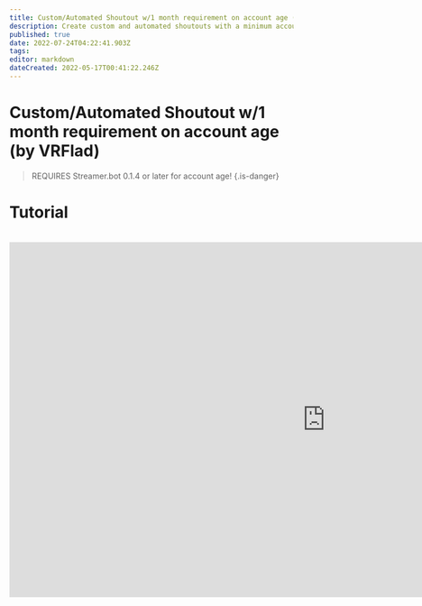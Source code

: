 ```yaml
---
title: Custom/Automated Shoutout w/1 month requirement on account age (by VRFlad)
description: Create custom and automated shoutouts with a minimum account age requirement in Streamer.bot.
published: true
date: 2022-07-24T04:22:41.903Z
tags: 
editor: markdown
dateCreated: 2022-05-17T00:41:22.246Z
---
```


# Custom/Automated Shoutout w/1 month requirement on account age (by VRFlad)

>REQUIRES Streamer.bot 0.1.4 or later for account age!
{.is-danger}

# Tutorial
<br>
<iframe width="1120" height="630" src="https://www.youtube.com/embed/oRIMafDpP-c" title="YouTube video player" frameborder="0" allow="accelerometer; autoplay; clipboard-write; encrypted-media; gyroscope; picture-in-picture" allowfullscreen></iframe>